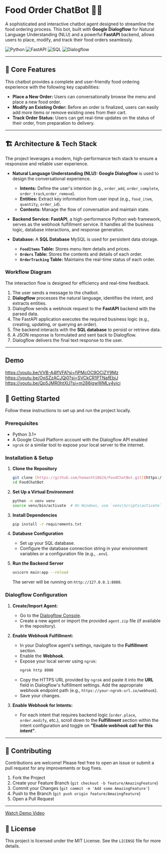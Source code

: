 # Food Order ChatBot 🍔🤖

A sophisticated and interactive chatbot agent designed to streamline the food ordering process. This bot, built with **Google Dialogflow** for Natural Language Understanding (NLU) and a powerful **FastAPI** backend, allows users to place, modify, and track their food orders seamlessly.

![Python](https://img.shields.io/badge/Python-3.9%2B-blue.svg)
![FastAPI](https://img.shields.io/badge/FastAPI-0.100%2B-green.svg)
![SQL](https://img.shields.io/badge/Database-SQL-orange.svg)
![Dialogflow](https://img.shields.io/badge/Dialogflow-ES-yellow.svg)

---

## 🎯 Core Features

This chatbot provides a complete and user-friendly food ordering experience with the following key capabilities:

* **Place a New Order:** Users can conversationally browse the menu and place a new food order.
* **Modify an Existing Order:** Before an order is finalized, users can easily add more items or remove existing ones from their cart.
* **Track Order Status:** Users can get real-time updates on the status of their order, from preparation to delivery.

---

## 🏗️ Architecture & Tech Stack

The project leverages a modern, high-performance tech stack to ensure a responsive and reliable user experience.

* **Natural Language Understanding (NLU):** **Google Dialogflow** is used to design the conversational experience.
    * **Intents:** Define the user's intention (e.g., `order_add`, `order_complete`, `order_track`,`order_remove`).
    * **Entities:** Extract key information from user input (e.g., `food_item`, `quantity`, `order_id`).
    * **Contexts:** Manage the flow of conversation and maintain state.

* **Backend Service:** **FastAPI**, a high-performance Python web framework, serves as the webhook fulfillment service. It handles all the business logic, database interactions, and response generation.

* **Database:** A **SQL Database** MySQL is used for persistent data storage.
    * **`FoodItems` Table:** Stores menu item details and prices.
    * **`Orders` Table:** Stores the contents and details of each order.
    * **`OrderTracking` Table:** Maintains the real-time status of each order.

### Workflow Diagram

The interaction flow is designed for efficiency and real-time feedback.
1.  The user sends a message to the chatbot.
2.  **Dialogflow** processes the natural language, identifies the intent, and extracts entities.
3.  Dialogflow sends a webhook request to the **FastAPI** backend with the parsed data.
4.  The FastAPI application executes the required business logic (e.g., creating, updating, or querying an order).
5.  The backend interacts with the **SQL database** to persist or retrieve data.
6.  A JSON response is formulated and sent back to Dialogflow.
7.  Dialogflow delivers the final text response to the user.

---

## Demo

https://youtu.be/VVB-A4lfVFA?si=fjPMcOC9OCiZY9Mz
https://youtu.be/OqSZzACJQj0?si=SVCkCR1PTNafEbjJ
https://youtu.be/Qp5JMR0htXU?si=m286igwWMLv4yicj

## 🚀 Getting Started

Follow these instructions to set up and run the project locally.

### Prerequisites

* Python 3.1+
* A Google Cloud Platform account with the Dialogflow API enabled
* `ngrok` or a similar tool to expose your local server to the internet.

### Installation & Setup

1.  **Clone the Repository**
    ```bash
    git clone [https://github.com/hemanth18624/FoodChatBot.git](https://github.com/hemanth18624/FoodChatBot.git)
    cd FoodChatBot
    ```

2.  **Set Up a Virtual Environment**
    ```bash
    python -m venv venv
    source venv/bin/activate  # On Windows, use `venv\Scripts\activate`
    ```

3.  **Install Dependencies**
    ```bash
    pip install -r requirements.txt
    ```

4.  **Database Configuration**
    * Set up your SQL database.
    * Configure the database connection string in your environment variables or a configuration file (e.g., `.env`).

5.  **Run the Backend Server**
    ```bash
    uvicorn main:app --reload
    ```
    The server will be running on `http://127.0.0.1:8000`.

### Dialogflow Configuration

1.  **Create/Import Agent:**
    * Go to the [Dialogflow Console](https://dialogflow.cloud.google.com/).
    * Create a new agent or import the provided `agent.zip` file (if available in the repository).

2.  **Enable Webhook Fulfillment:**
    * In your Dialogflow agent's settings, navigate to the **Fulfillment** section.
    * Enable the **Webhook**.
    * Expose your local server using `ngrok`:
        ```bash
        ngrok http 8000
        ```
    * Copy the HTTPS URL provided by `ngrok` and paste it into the **URL** field in Dialogflow's fulfillment settings. Add the appropriate webhook endpoint path (e.g., `https://your-ngrok-url.io/webhook`).
    * Save your changes.

3.  **Enable Webhook for Intents:**
    * For each intent that requires backend logic (`order.place`, `order.modify`, etc.), scroll down to the **Fulfillment** section within the intent configuration and toggle on **"Enable webhook call for this intent"**.

---

## 🤝 Contributing

Contributions are welcome! Please feel free to open an issue or submit a pull request for any improvements or bug fixes.

1.  Fork the Project
2.  Create your Feature Branch (`git checkout -b feature/AmazingFeature`)
3.  Commit your Changes (`git commit -m 'Add some AmazingFeature'`)
4.  Push to the Branch (`git push origin feature/AmazingFeature`)
5.  Open a Pull Request

---


[Watch Demo Video](demo1.mp4)


## 📄 License

This project is licensed under the MIT License. See the `LICENSE` file for more details.
